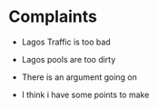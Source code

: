 # Complaints

- Lagos Traffic is too bad

- Lagos pools are too dirty

- There is an argument going on

- I think i have some points to make